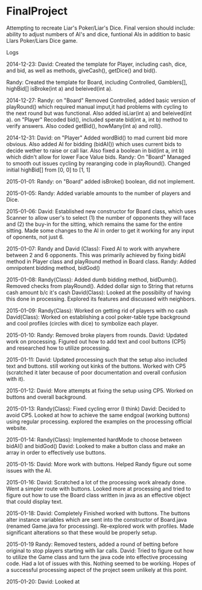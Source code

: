 FinalProject
============

Attempting to recreate Liar's Poker/Liar's Dice. Final version should include: ability to adjust numbers of AI's and dice, funtional AIs in addition to basic LIars Poker/Liars Dice game.

Logs

2014-12-23:
David: Created the template for Player, including cash, dice, and bid, as well as methods, giveCash(), getDice() and bid().

Randy: Created the template for Board, including Controlled, Gamblers[], highBid[] isBroke(int a) and beleived(int a).

2014-12-27:
Randy:
on "Board"
Removed Controlled, added basic version of playRound() which required manual imput,it had problems with cycling to the next round but was functional. Also added isLiar(int a) and beleived(int a).
on "Player"
Recoded bid(), included sperate bid(int a, int b) method to verify answers. Also coded getBid(), howMany(int a) and roll().

2014-12-31:
David:
on "Player"
Added wordBid() to mad current bid more obvious. Also added AI for bidding (bidAI()) which uses current bids to decide wether to raise or call liar. Also fixed a boolean in bid(int a, int b) which didn't allow for lower Face Value bids.
Randy:
On "Board"
Managed to smooth out issues cycling by rearanging code in playRound(). Changed initial highBid[] from [0, 0] to [1, 1]

2015-01-01:
Randy:
on "Board"
added isBroke() boolean, did not implement.

2015-01-05:
Randy:
Added variable amounts to the number of players and Dice.

2015-01-06:
David:
Established new constructor for Board class, which uses Scanner to allow user's to select (1) the number of opponents they will face and (2) the buy-in for the sitting, which remains the same for the entire sitting. 
Made some changes to the AI in order to get it working for any input of oponents, not just 6. 

2015-01-07:
Randy and David (Class):
Fixed AI to work with anywhere between 2 and 6 opponents. 
This was primarily achieved by fixing bidAI method in Player class and playRound method in Board class.
Randy:
Added omnipotent bidding method, bidGod()

2015-01-08:
Randy(Class):
Added dumb bidding method, bidDumb().
Removed checks from playRound().
Added dollar sign to String that returns cash amount b/c it's cash
David(Class):
Looked at the possibilty of having this done in processing. Explored its features and discussed with neighbors. 

2015-01-09:
Randy(Class): Worked on getting rid of players with no cash
David(Class): Worked on establishing a cool poker-table type background and cool profiles (circles with dice) to symbolize each player. 

2015-01-10:
Randy:
Removed broke players from rounds.
David: 
Updated work on processing. Figured out how to add text and cool buttons (CP5) and researched how to utilize processing.

2015-01-11:
David: Updated processing such that the setup also included text and buttons. still working out kinks of the buttons. Worked with CP5 (scratched it later because of poor documentation and overall confusion with it).

2015-01-12:
David: More attempts at fixing the setup using CP5. Worked on buttons and overall background. 

2015-01-13:
Randy(Class):
Fixed  cycling error (I think)
David: Decided to avoid CP5. Looked at how to achieve the same endgoal (working buttons) using regular processing. explored the examples on the processing official website. 

2015-01-14:
Randy(Class):
Implemented hardMode to choose between bidAI() and bidGod()
David: Looked to make a button class and make an array in order to effectively use buttons. 

2015-01-15:
David: More work with buttons. Helped Randy figure out some issues with the AI. 

2015-01-16: 
David: Scratched a lot of the processing work already done. Went a simpler route with buttons. Looked more at processing and tried to figure out how to use the Board class written in java as an effective object that could display text. 

2015-01-18:
David: Completely Finished worked with buttons. The buttons alter instance variables which are sent into the constructor of Board.java (renamed Game.java for processing). Re-explored work with profiles. Made significant alterations so that these would be properly setup. 

2015-01-19
Randy: Removed testers, added a round of betting before original to stop players starting with liar calls.
David: Tried to figure out how to utilize the Game class and turn the java code into effective processing code. Had a lot of issues with this. Nothing seemed to be working. Hopes of a successful processing aspect of the project seem unlikely at this point. 

2015-01-20:
David: Looked at 


